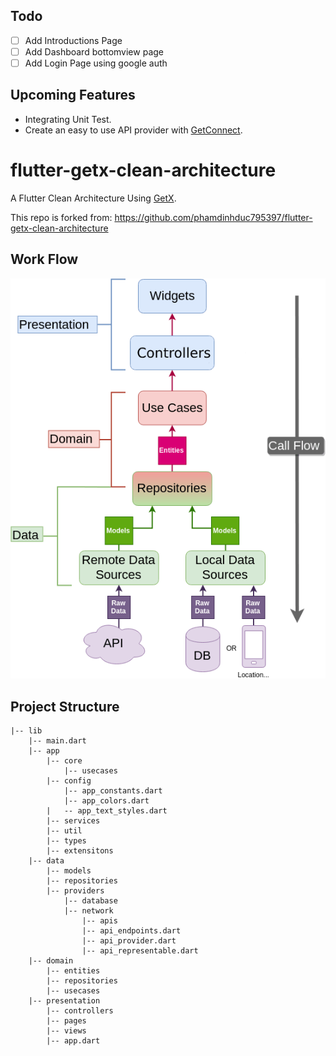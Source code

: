 ## Todo
* [ ] Add Introductions Page
* [ ] Add Dashboard bottomview page
* [ ] Add Login Page using google auth

## Upcoming Features
- Integrating Unit Test.
- Create an easy to use API provider with [GetConnect](https://github.com/jonataslaw/getx#getconnect).

# flutter-getx-clean-architecture
A Flutter Clean Architecture Using [GetX](https://github.com/jonataslaw/getx).

This repo is forked from: https://github.com/phamdinhduc795397/flutter-getx-clean-architecture

## Work Flow
![alt text](/assets/Clean-Architecture-Flutter-Diagram.png?raw=true)

## Project Structure
```
|-- lib
    |-- main.dart
    |-- app
        |-- core
            |-- usecases
        |-- config
            |-- app_constants.dart
            |-- app_colors.dart
        |   -- app_text_styles.dart
        |-- services
        |-- util
        |-- types
        |-- extensitons
    |-- data
        |-- models
        |-- repositories
        |-- providers
            |-- database
            |-- network
                |-- apis
                |-- api_endpoints.dart
                |-- api_provider.dart
                |-- api_representable.dart
    |-- domain
        |-- entities
        |-- repositories
        |-- usecases
    |-- presentation
        |-- controllers
        |-- pages
        |-- views
        |-- app.dart
```
